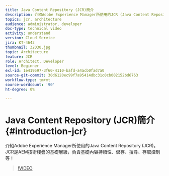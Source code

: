 ```yaml
---
title: Java Content Repository (JCR)簡介
description: 介紹Adobe Experience Manager所使用的JCR (Java Content Repository)。 JCR是AEM技術棧疊的基礎層級，負責基礎內容持續性、儲存、搜尋、存取控制等！
topics: jcr, architecture
audience: administrator, developer
doc-type: technical video
activity: understand
version: Cloud Service
jira: KT-4643
thumbnail: 32030.jpg
topic: Architecture
feature: JCR
role: Architect, Developer
level: Beginner
exl-id: 1e419597-3f60-4110-bafd-a4acb0fad7a0
source-git-commit: 30d6120ec99f7a95414dbc31c0cb002152bd6763
workflow-type: tm+mt
source-wordcount: '90'
ht-degree: 0%

---
```


# Java Content Repository (JCR)簡介 {#introduction-jcr}

介紹Adobe Experience Manager所使用的Java Content Repository (JCR)。 JCR是AEM技術棧疊的基礎層級，負責基礎內容持續性、儲存、搜尋、存取控制等！

>[!VIDEO](https://video.tv.adobe.com/v/32030?quality=12&learn=on)
